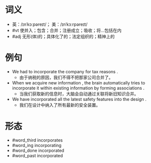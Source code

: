# 词义
- 英：/ɪnˈkɔːpəreɪt/； 美：/ɪnˈkɔːrpəreɪt/
- #vt 使并入；包含；合并；注册成立；吸收；将…包括在内
- #adj 无形(体)的；具体化了的；法定组织的；精神上的
# 例句
- We had to incorporate the company for tax reasons .
	- 由于纳税的原因，我们不得不把那家公司合并了。
- When we acquire new information , the brain automatically tries to incorporate it within existing information by forming associations .
	- 当我们获取新的信息时，大脑会自动通过关联将新旧知识合并。
- We have incorporated all the latest safety features into the design .
	- 我们在设计中纳入了所有最新的安全装置。
# 形态
- #word_third incorporates
- #word_ing incorporating
- #word_done incorporated
- #word_past incorporated
